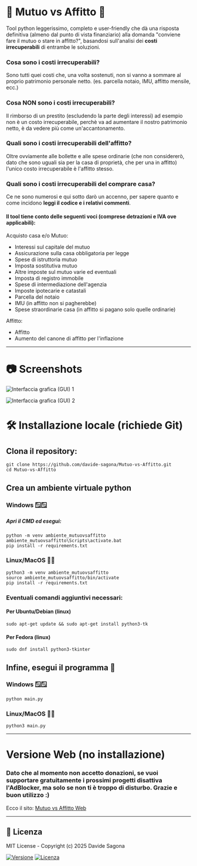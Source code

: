 🏡 Mutuo vs Affitto 💸
===================
Tool python leggerissimo, completo e user-friendly che dà una risposta definitiva (almeno dal punto di vista finanziario) alla domanda "conviene fare il mutuo o stare in affitto?", basandosi sull'analisi dei **costi irrecuperabili** di entrambe le soluzioni.
### Cosa sono i costi irrecuperabili?

Sono tutti quei costi che, una volta sostenuti, non si vanno a sommare al proprio patrimonio personale netto. (es. parcella notaio, IMU, affitto mensile, ecc.)

### Cosa NON sono i costi irrecuperabili?
Il rimborso di un prestito (escludendo la parte degli interessi) ad esempio non è un costo irrecuperabile, perchè va ad aumentare il nostro patrimonio netto, è da vedere più come un'accantonamento.
### Quali sono i costi irrecuperabili dell'affitto?
Oltre ovviamente alle bollette e alle spese ordinarie (che non considererò, dato che sono uguali sia per la casa di proprietà, che per una in affitto) l'unico costo irrecuperabile è l'affitto stesso.

### Quali sono i costi irrecuperabili del comprare casa?
Ce ne sono numerosi e qui sotto darò un accenno, per sapere quanto e come incidono **leggi il codice e i relativi commenti**.

#### Il tool tiene conto delle seguenti voci (comprese detrazioni e IVA ove applicabili):

Acquisto casa e/o Mutuo:
- Interessi sul capitale del mutuo
- Assicurazione sulla casa obbligatoria per legge
- Spese di istruttoria mutuo
- Imposta sostitutiva mutuo
- Altre imposte sul mutuo varie ed eventuali
- Imposta di registro immobile
- Spese di intermediazione dell'agenzia
- Imposte ipotecarie e catastali
- Parcella del notaio
- IMU (in affitto non si pagherebbe)
- Spese straordinarie casa (in affitto si pagano solo quelle ordinarie)

Affitto:
- Affitto
- Aumento del canone di affitto per l'inflazione
* * *

# 📷 Screenshots
![Interfaccia grafica (GUI) 1](images/imm1.png)

![Interfaccia grafica (GUI) 2](/images/imm2.png)


# 🛠️ Installazione locale (richiede Git)

## Clona il repository:

    git clone https://github.com/davide-sagona/Mutuo-vs-Affitto.git
    cd Mutuo-vs-Affitto
## Crea un ambiente virtuale python
### Windows 🪟🪟
##### Apri il CMD ed esegui:
    python -m venv ambiente_mutuovsaffitto
    ambiente_mutuovsaffitto\Scripts\activate.bat
    pip install -r requirements.txt

### Linux/MacOS 🐧🍏
    python3 -m venv ambiente_mutuovsaffitto
    source ambiente_mutuovsaffitto/bin/activate
    pip install -r requirements.txt

### Eventuali comandi aggiuntivi necessari:
#### Per Ubuntu/Debian (linux)
    sudo apt-get update && sudo apt-get install python3-tk 

#### Per Fedora (linux)
    sudo dnf install python3-tkinter
    
## Infine, esegui il programma 🚀
### Windows 🪟🪟
    python main.py
    
### Linux/MacOS 🐧🍏
    python3 main.py

***

# Versione Web (no installazione)
### Dato che al momento non accetto donazioni, se vuoi supportare gratuitamente i prossimi progetti disattiva l'AdBlocker, ma solo se non ti è troppo di disturbo. Grazie e buon utilizzo :)
Ecco il sito: [Mutuo vs Affitto Web](contifinanziari.pythonanywhere.com)

***
📜 Licenza
----------

MIT License - Copyright (c) 2025 Davide Sagona

[![Versione](https://img.shields.io/badge/Versione-0.7_beta-green)](https://github.com/davidesagona/Mutuo-vs-Affitto) [![Licenza](https://img.shields.io/badge/Licenza-MIT-blue)](LICENSE)
